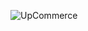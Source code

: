 ![UpCommerce](https://github.com/sadikkuzu/sre-task-repo/assets/23168063/3bffdc3e-98cd-4791-9042-87103e235cd1)